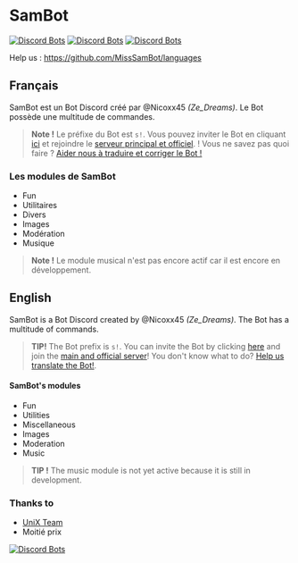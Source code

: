 # SamBot
[![Discord Bots](https://discordbots.org/api/widget/status/481753714982518786.svg?noavatar=true)](https://discordbots.org/bot/481753714982518786) [![Discord Bots](https://discordbots.org/api/widget/upvotes/481753714982518786.svg?noavatar=true)](https://discordbots.org/bot/481753714982518786) [![Discord Bots](https://discordbots.org/api/widget/lib/481753714982518786.svg?noavatar=true)](https://discordbots.org/bot/481753714982518786)

Help us : https://github.com/MissSamBot/languages

## Français

SamBot est un Bot Discord créé par @Nicoxx45 *(Ze_Dreams)*. Le Bot possède une multitude de commandes.
>**Note !** Le préfixe du Bot est `s!`. Vous pouvez inviter le Bot en cliquant [ici](https://discordapp.com/oauth2/authorize/?permissions=2146827639&scope=bot&client_id=481753714982518786) et rejoindre le [serveur principal et officiel](https://discord.gg/3rgrU92).
!
Vous ne savez pas quoi faire ? [Aider nous à traduire et corriger le Bot !](https://github.com/MissSamBot/languages)

### Les modules de SamBot
- Fun
- Utilitaires
- Divers
- Images
- Modération
- Musique

>**Note !** Le module musical n'est pas encore actif car il est encore en développement.

## English

SamBot is a Bot Discord created by @Nicoxx45 *(Ze_Dreams)*. The Bot has a multitude of commands.
>**TIP!** The Bot prefix is `s!`. You can invite the Bot by clicking [here](https:/discordapp.comoauth2authorize?permissions=2146827639&scope=bot&client_id=48175371414982518786) and join the [main and official server](https:/discord.gg3rgrU92)! You don't know what to do? [Help us translate the Bot!](https:/github.comMissSamBotlanguages).

#### SamBot's modules
- Fun
- Utilities
- Miscellaneous
- Images
- Moderation
- Music

> **TIP !** The music module is not yet active because it is still in development.

### Thanks to
- [UniX Team](https://github.com/UniX-Team/) 
- Moitié prix

[![Discord Bots](https://discordbots.org/api/widget/481753714982518786.svg)](https://discordbots.org/bot/481753714982518786)
